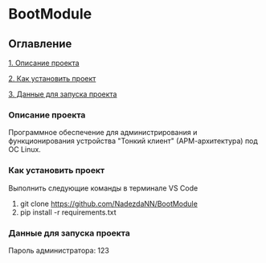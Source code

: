 # BootModule

## Оглавление  
[1. Описание проекта](.README.md#Описание-проекта) 

[2. Как установить проект](.README.md#Как-установить-проект) 

[3. Данные для запуска проекта](.README.md#Данные-для-запуска-проекта) 

### Описание проекта    
Программное обеспечение для администрирования и функционирования устройства "Тонкий клиент" (АРМ-архитектура) под ОС Linux.

### Как установить проект
Выполнить следующие команды в терминале VS Code
1. git clone https://github.com/NadezdaNN/BootModule
2. pip install -r requirements.txt

### Данные для запуска проекта
Пароль администратора: 123
